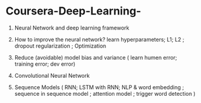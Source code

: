 # Coursera-Deep-Learning-

1. Neural Network and deep learning framework

2. How to improve the neural network? learn hyperparameters; L1; L2 ; dropout regularization ; Optimization

3. Reduce (avoidable) model bias and variance ( learn humen error; training error; dev error)

4. Convolutional Neural Network

5. Sequence Models ( RNN; LSTM with RNN; NLP & word embedding ; sequence in sequence model ; attention model ; trigger word detection ) 
